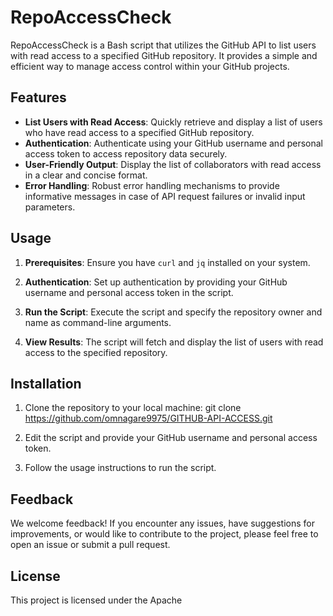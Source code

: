 # RepoAccessCheck

RepoAccessCheck is a Bash script that utilizes the GitHub API to list users with read access to a specified GitHub repository. It provides a simple and efficient way to manage access control within your GitHub projects.

## Features

- **List Users with Read Access**: Quickly retrieve and display a list of users who have read access to a specified GitHub repository.
- **Authentication**: Authenticate using your GitHub username and personal access token to access repository data securely.
- **User-Friendly Output**: Display the list of collaborators with read access in a clear and concise format.
- **Error Handling**: Robust error handling mechanisms to provide informative messages in case of API request failures or invalid input parameters.

## Usage

1. **Prerequisites**: Ensure you have `curl` and `jq` installed on your system.

2. **Authentication**: Set up authentication by providing your GitHub username and personal access token in the script.

3. **Run the Script**: Execute the script and specify the repository owner and name as command-line arguments.


4. **View Results**: The script will fetch and display the list of users with read access to the specified repository.

## Installation

1. Clone the repository to your local machine:
git clone https://github.com/omnagare9975/GITHUB-API-ACCESS.git


2. Edit the script and provide your GitHub username and personal access token.

3. Follow the usage instructions to run the script.

## Feedback

We welcome feedback! If you encounter any issues, have suggestions for improvements, or would like to contribute to the project, please feel free to open an issue or submit a pull request.

## License

This project is licensed under the Apache 

